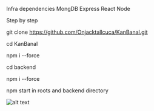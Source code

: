 

Infra dependencies
MongDB 
Express
React
Node

Step by step

git clone https://github.com/Onjacktallcuca/KanBanal.git

cd KanBanal

npm i --force

cd backend

npm i --force

npm start in roots and backend directory


![alt text]([http://url/to/img.png](https://github.com/Onjacktallcuca/KanBanal/blob/main/public/screencshot1.png))
